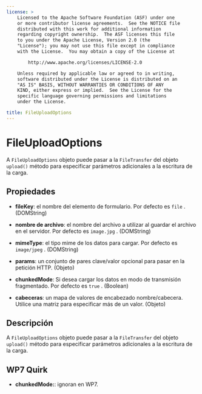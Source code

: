 ```yaml
---
license: >
    Licensed to the Apache Software Foundation (ASF) under one
    or more contributor license agreements.  See the NOTICE file
    distributed with this work for additional information
    regarding copyright ownership.  The ASF licenses this file
    to you under the Apache License, Version 2.0 (the
    "License"); you may not use this file except in compliance
    with the License.  You may obtain a copy of the License at

        http://www.apache.org/licenses/LICENSE-2.0

    Unless required by applicable law or agreed to in writing,
    software distributed under the License is distributed on an
    "AS IS" BASIS, WITHOUT WARRANTIES OR CONDITIONS OF ANY
    KIND, either express or implied.  See the License for the
    specific language governing permissions and limitations
    under the License.

title: FileUploadOptions
---
```


# FileUploadOptions

A `FileUploadOptions` objeto puede pasar a la `FileTransfer` del objeto `upload()` método para especificar parámetros adicionales a la escritura de la carga.

## Propiedades

*   **fileKey**: el nombre del elemento de formulario. Por defecto es `file` . (DOMString)

*   **nombre de archivo**: el nombre del archivo a utilizar al guardar el archivo en el servidor. Por defecto es `image.jpg` . (DOMString)

*   **mimeType**: el tipo mime de los datos para cargar. Por defecto es `image/jpeg` . (DOMString)

*   **params**: un conjunto de pares clave/valor opcional para pasar en la petición HTTP. (Objeto)

*   **chunkedMode**: Si desea cargar los datos en modo de transmisión fragmentado. Por defecto es `true` . (Boolean)

*   **cabeceras**: un mapa de valores de encabezado nombre/cabecera. Utilice una matriz para especificar más de un valor. (Objeto)

## Descripción

A `FileUploadOptions` objeto puede pasar a la `FileTransfer` del objeto `upload()` método para especificar parámetros adicionales a la escritura de la carga.

## WP7 Quirk

*   **chunkedMode:**: ignoran en WP7.